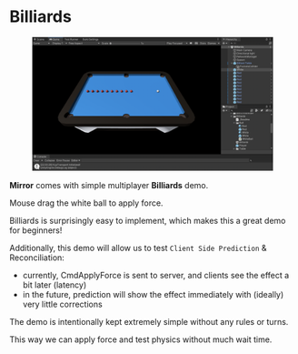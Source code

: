 # Billiards

<figure><img src="../../.gitbook/assets/2023-08-12 - Prediction demo.png" alt=""><figcaption></figcaption></figure>

**Mirror** comes with simple multiplayer **Billiards** demo.&#x20;

Mouse drag the white ball to apply force.

Billiards is surprisingly easy to implement, which makes this a great demo for beginners!

Additionally, this demo will allow us to test `Client Side Prediction` & Reconciliation:

* currently, CmdApplyForce is sent to server, and clients see the effect a bit later (latency)
* in the future, prediction will show the effect immediately with (ideally) very little corrections



The demo is intentionally kept extremely simple without any rules or turns.

This way we can apply force and test physics without much wait time.
